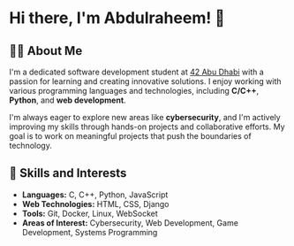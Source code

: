 # Hi there, I'm Abdulraheem! 👋

## 👨‍💻 About Me

I'm a dedicated software development student at [42 Abu Dhabi](https://www.42abudhabi.ae/) with a passion for learning and creating innovative solutions. I enjoy working with various programming languages and technologies, including **C/C++**, **Python**, and **web development**. 

I'm always eager to explore new areas like **cybersecurity**, and I'm actively improving my skills through hands-on projects and collaborative efforts. My goal is to work on meaningful projects that push the boundaries of technology.

## 🌟 Skills and Interests
- **Languages:** C, C++, Python, JavaScript
- **Web Technologies:** HTML, CSS, Django
- **Tools:** Git, Docker, Linux, WebSocket
- **Areas of Interest:** Cybersecurity, Web Development, Game Development, Systems Programming


